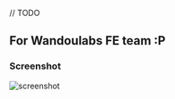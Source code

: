 // TODO

## For Wandoulabs FE team :P

### Screenshot
![screenshot](http://ww3.sinaimg.cn/large/61b8bbf4gw1ege4em8kvoj20zd0m1ac2.jpg)
